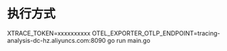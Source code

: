 # 执行方式
XTRACE_TOKEN=xxxxxxxxxx OTEL_EXPORTER_OTLP_ENDPOINT=tracing-analysis-dc-hz.aliyuncs.com:8090 go run main.go
